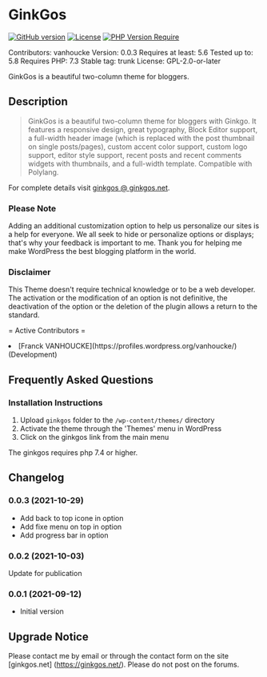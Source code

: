 # GinkGos

[![GitHub version](https://badge.fury.io/gh/thanatos-vf-2000%2Fginkgos.svg)](https://badge.fury.io/gh/thanatos-vf-2000%2Fginkgos)
[![License](http://poser.pugx.org/thanatos-vf-2000/ginkgos/license)](https://packagist.org/packages/thanatos-vf-2000/ginkgos)
[![PHP Version Require](http://poser.pugx.org/thanatos-vf-2000/ginkgos/require/php)](https://packagist.org/packages/thanatos-vf-2000/ginkgos)

Contributors: vanhoucke
Version: 0.0.3
Requires at least: 5.6
Tested up to: 5.8
Requires PHP: 7.3
Stable tag: trunk
License: GPL-2.0-or-later

GinkGos is a beautiful two-column theme for bloggers.

## Description
> GinkGos is a beautiful two-column theme for bloggers with Ginkgo. It features a responsive design, great typography, Block Editor support, a full-width header image (which is replaced with the post thumbnail on single posts/pages), custom accent color support, custom logo support, editor style support, recent posts and recent comments widgets with thumbnails, and a full-width template. Compatible with Polylang.


For complete details visit [ginkgos @ ginkgos.net](https://ginkgos.net/theme/ginkgos/).


### Please Note
Adding an additional customization option to help us personalize our sites is a help for everyone. We all seek to hide or personalize options or displays; that's why your feedback is important to me. Thank you for helping me make WordPress the best blogging platform in the world.

### Disclaimer
This Theme doesn't require technical knowledge or to be a web developer. The activation or the modification of an option is not definitive, the deactivation of the option or the deletion of the plugin allows a return to the standard.

= Active Contributors =
<li>[Franck VANHOUCKE](https://profiles.wordpress.org/vanhoucke/) (Development)</li>


## Frequently Asked Questions

### Installation Instructions
1. Upload `ginkgos` folder to the `/wp-content/themes/` directory
2. Activate the theme through the 'Themes' menu in WordPress
3. Click on the ginkgos link from the main menu

The ginkgos requires php 7.4 or higher.

## Changelog

### 0.0.3 (2021-10-29)

* Add back to top icone in option
* Add fixe menu on top in option
* Add progress bar in option

### 0.0.2 (2021-10-03)

Update for publication 

### 0.0.1 (2021-09-12)

* Initial version


## Upgrade Notice

Please contact me by email or through the contact form on the site [ginkgos.net] (https://ginkgos.net/). Please do not post on the forums.